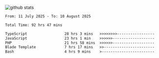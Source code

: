 
![github stats](https://github-readme-stats.vercel.app/api?username=realmahd1&show_icons=true&theme=codeSTACKr&hide_rank=true&count_private=true)

<!--START_SECTION:waka-->

```txt
From: 11 July 2025 - To: 10 August 2025

Total Time: 92 hrs 47 mins

TypeScript                 28 hrs 3 mins   >>>>>>>>-----------------   30.24 %
JavaScript                 23 hrs 1 min    >>>>>>-------------------   24.81 %
PHP                        21 hrs 58 mins  >>>>>>-------------------   23.69 %
Blade Template             7 hrs 17 mins   >>-----------------------   07.86 %
Bash                       4 hrs 9 mins    >------------------------   04.48 %
```

<!--END_SECTION:waka-->
